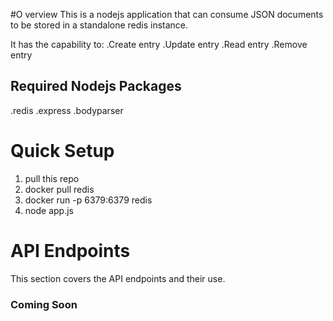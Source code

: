 #O verview
This is a nodejs application that can consume JSON documents to be stored in a standalone redis instance.  

It has the capability to:
.Create entry
.Update entry
.Read entry 
.Remove entry

## Required Nodejs Packages
.redis
.express
.bodyparser

# Quick Setup
1. pull this repo
2. docker pull redis
3. docker run -p 6379:6379 redis
4. node app.js

# API Endpoints
This section covers the API endpoints and their use.


### Coming Soon